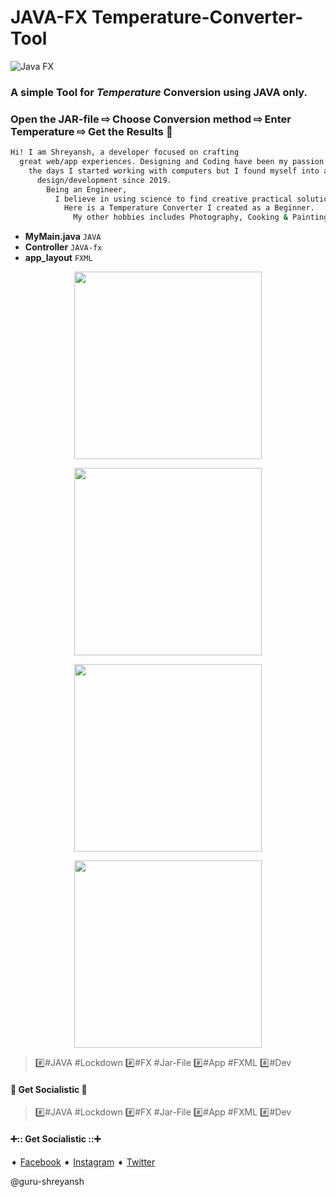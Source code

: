 # JAVA-FX Temperature-Converter-Tool

![Java FX](https://img.shields.io/badge/-Finished-brightgreen.svg)
### A simple Tool for *Temperature* Conversion using JAVA only.
### Open the JAR-file ⇨ Choose Conversion method ⇨ Enter Temperature ⇨ Get the Results :hatching_chick:

```bash
Hi! I am Shreyansh, a developer focused on crafting
  great web/app experiences. Designing and Coding have been my passion since
    the days I started working with computers but I found myself into app
      design/development since 2019.
        Being an Engineer,
          I believe in using science to find creative practical solutions.
            Here is a Temperature Converter I created as a Beginner.
              My other hobbies includes Photography, Cooking & Painting.
```

* **MyMain.java** `JAVA`
* **Controller** `JAVA-fx`
* **app_layout** `FXML`

<p align="center">
  <img width="max" height="300" src="https://github.com/guru-shreyansh/INTERNSHALA-Java-App-Developement-Projects/blob/master/Temperature%20Converter%20Tool/C2F%20%2B%201.png">
</p>
<p align="center">
  <img width="max" height="300" src="https://github.com/guru-shreyansh/INTERNSHALA-Java-App-Developement-Projects/blob/master/Temperature%20Converter%20Tool/C2F%20%2B%202.png">
</p>
<p align="center">
  <img width="max" height="300" src="https://github.com/guru-shreyansh/INTERNSHALA-Java-App-Developement-Projects/blob/master/Temperature%20Converter%20Tool/C2F%20%2B%203.png">
</p>
<p align="center">
  <img width="max" height="300" src="https://github.com/guru-shreyansh/INTERNSHALA-Java-App-Developement-Projects/blob/master/Temperature%20Converter%20Tool/C2F%20%2B%204.png">
</p>

> :hash:#JAVA #Lockdown :hash:#FX #Jar-File :hash:#App #FXML :hash:#Dev

####        :100: Get Socialistic :100:

> :hash:#JAVA #Lockdown :hash:#FX #Jar-File :hash:#App #FXML :hash:#Dev

#### :heavy_plus_sign::: Get Socialistic :::heavy_plus_sign:
➧ [Facebook](https://www.facebook.com/shreyansh.kumarsingh.7)
➧ [Instagram](https://www.instagram.com/guru_harry/)
➧ [Twitter](https://twitter.com/HpShreyansh)

@guru-shreyansh
